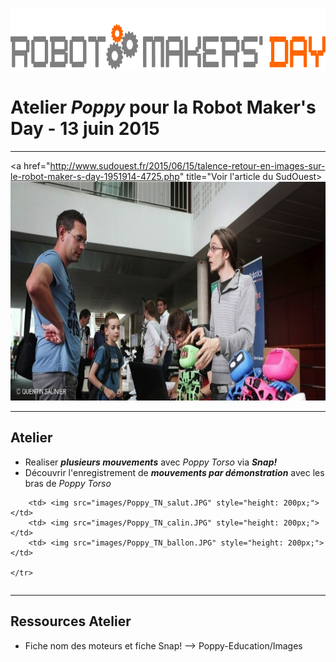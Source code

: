 <a href="http://robotmakersday.fr/" title="Accéder au site de l'évènement"> <img src="images/logo_RMD.jpg" style="height: 100px;"> </a>

# Atelier _Poppy_ pour la Robot Maker's Day - 13 juin 2015 



 
 ---

<a href="http://www.sudouest.fr/2015/06/15/talence-retour-en-images-sur-le-robot-maker-s-day-1951914-4725.php" title="Voir l'article du SudOuest> <img src="images/RMD_SudOuest.jpg" alt="Article Sud Ouest - Robot Maker's Day" style="height : 350px;"> </a>



---

## Atelier

* Realiser _**plusieurs mouvements**_ avec _Poppy Torso_ via _**Snap!**_
* Découvrir l'enregistrement de _**mouvements par démonstration**_ avec les bras de _Poppy Torso_

<table>
    <tr>
        
        <td> <img src="images/Poppy_TN_salut.JPG" style="height: 200px;"> </td>
        <td> <img src="images/Poppy_TN_calin.JPG" style="height: 200px;"> </td>
        <td> <img src="images/Poppy_TN_ballon.JPG" style="height: 200px;"> </td> 
        
    </tr>
</table>



---
## Ressources Atelier

* Fiche nom des moteurs et fiche Snap! --> Poppy-Education/Images
